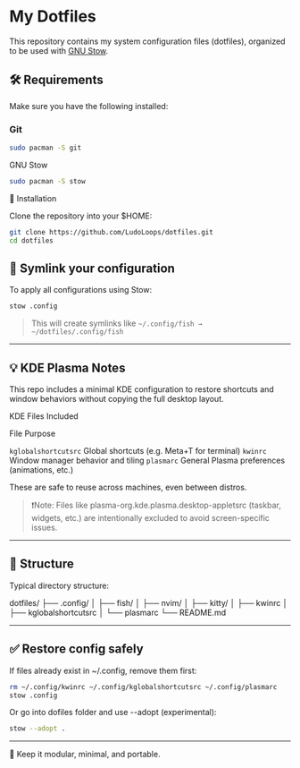 # My Dotfiles

This repository contains my system configuration files (dotfiles),
organized to be used with [GNU Stow](https://www.gnu.org/software/stow/).

## 🛠 Requirements

Make sure you have the following installed:

### Git

```bash
sudo pacman -S git
```

GNU Stow

```bash
sudo pacman -S stow
```

🚀 Installation

Clone the repository into your $HOME:

```bash
git clone https://github.com/LudoLoops/dotfiles.git
cd dotfiles
```

## 🔗 Symlink your configuration

To apply all configurations using Stow:

```bash
stow .config
```

> This will create symlinks like `~/.config/fish → ~/dotfiles/.config/fish`

---

## 💡 KDE Plasma Notes

This repo includes a minimal KDE configuration to restore shortcuts and
window behaviors without copying the full desktop layout.

KDE Files Included

File Purpose

`kglobalshortcutsrc` Global shortcuts (e.g. Meta+T for terminal)
`kwinrc` Window manager behavior and tiling
`plasmarc` General Plasma preferences (animations, etc.)

These are safe to reuse across machines, even between distros.

> ❗️Note: Files like plasma-org.kde.plasma.desktop-appletsrc (taskbar, widgets, etc.)
> are intentionally excluded to avoid screen-specific issues.

---

## 📁 Structure

Typical directory structure:

dotfiles/
├── .config/
│ ├── fish/
│ ├── nvim/
│ ├── kitty/
│ ├── kwinrc
│ ├── kglobalshortcutsrc
│ └── plasmarc
└── README.md

---

## ✅ Restore config safely

If files already exist in ~/.config, remove them first:

```bash
rm ~/.config/kwinrc ~/.config/kglobalshortcutsrc ~/.config/plasmarc
stow .config
```

Or go into dofiles folder and use --adopt (experimental):

```bash
stow --adopt .
```

---

📌 Keep it modular, minimal, and portable.
